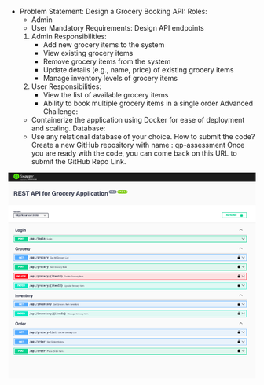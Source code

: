 - Problem Statement:
   Design a Grocery Booking API:
   Roles:
   - Admin
   - User
   Mandatory Requirements:
   Design API endpoints
   1. Admin Responsibilities:
      - Add new grocery items to the system
      - View existing grocery items
      - Remove grocery items from the system
      - Update details (e.g., name, price) of existing grocery items
      - Manage inventory levels of grocery items
   2. User Responsibilities:
      - View the list of available grocery items
      - Ability to book multiple grocery items in a single order
   Advanced Challenge:
   - Containerize the application using Docker for ease of deployment and scaling.
   Database:
   - Use any relational database of your choice.
   How to submit the code?
   Create a new GitHub repository with name : qp-assessment
   Once you are ready with the code, you can come back on this URL to submit the GitHub Repo Link. 


![Swagger Documentation](./file.png)